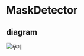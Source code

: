 # MaskDetector
## diagram
![무제](https://user-images.githubusercontent.com/58351498/175020126-18aa6d77-eb94-45d6-91a4-711abd2f3804.jpg)
